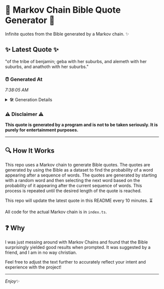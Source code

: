 # 📖 Markov Chain Bible Quote Generator 📖

Infinite quotes from the Bible generated by a Markov chain. ✨

## ✨ Latest Quote ✨
"of the tribe of benjamin; geba with her suburbs, and alemeth with her suburbs, and anathoth with her suburbs."

### ⏰ Generated At
*7:38:05 AM*

<details>
    <summary>🛠️ Generation Details</summary>
    <p>
        <strong>🌱 Seed:</strong> of<br>
        <strong>🔄 Iterations:</strong> 18<br>
        <strong>📜 Context History:</strong><br>[ of ]: the<br>[ of, the ]: tribe<br>[ of, the, tribe ]: of<br>[ of, the, tribe, of ]: benjamin;<br>[ of, the, tribe, of, benjamin; ]: geba<br>[ of, the, tribe, of, benjamin;, geba ]: with<br>[ the, tribe, of, benjamin;, geba, with ]: her<br>[ tribe, of, benjamin;, geba, with, her ]: suburbs,<br>[ of, benjamin;, geba, with, her, suburbs, ]: and<br>[ benjamin;, geba, with, her, suburbs,, and ]: alemeth<br>[ geba, with, her, suburbs,, and, alemeth ]: with<br>[ with, her, suburbs,, and, alemeth, with ]: her<br>[ her, suburbs,, and, alemeth, with, her ]: suburbs,<br>[ suburbs,, and, alemeth, with, her, suburbs, ]: and<br>[ and, alemeth, with, her, suburbs,, and ]: anathoth<br>[ alemeth, with, her, suburbs,, and, anathoth ]: with<br>[ with, her, suburbs,, and, anathoth, with ]: her<br>[ her, suburbs,, and, anathoth, with, her ]: suburbs.<br>
    </p>
</details>

### ⚠️ Disclaimer ⚠️
**This quote is generated by a program and is not to be taken seriously. It is purely for entertainment purposes.**

---

## 🔍 How It Works

This repo uses a Markov chain to generate Bible quotes. The quotes are generated by using the Bible as a dataset to find the probability of a word appearing after a sequence of words. The quotes are generated by starting with a random word and then selecting the next word based on the probability of it appearing after the current sequence of words. This process is repeated until the desired length of the quote is reached.

This repo will update the latest quote in this README every 10 minutes. ⏳

All code for the actual Markov chain is in `index.ts`.

## ❓ Why

I was just messing around with Markov Chains and found that the Bible surprisingly yielded good results when prompted. 
It was suggested by a friend, and I am in no way christian.

Feel free to adjust the text further to accurately reflect your intent and experience with the project!

---

*Enjoy*✨
